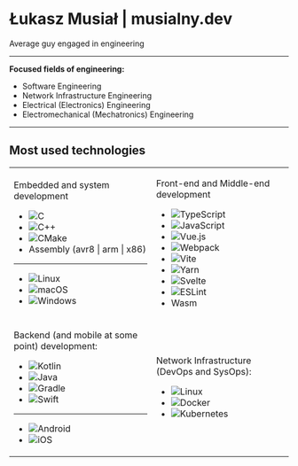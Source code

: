 # Łukasz Musiał | musialny.dev

Average guy engaged in engineering

---

**Focused fields of engineering:**

- Software Engineering
- Network Infrastructure Engineering
- Electrical (Electronics) Engineering
- Electromechanical (Mechatronics) Engineering

---

## Most used technologies

<table>

<tr>
<td>

Embedded and system development

- ![C](https://img.shields.io/badge/c-%2300599C.svg?style=for-the-badge&logo=c&logoColor=white)
- ![C++](https://img.shields.io/badge/c++-%2300599C.svg?style=for-the-badge&logo=c%2B%2B&logoColor=white)
- ![CMake](https://img.shields.io/badge/CMake-%23008FBA.svg?style=for-the-badge&logo=cmake&logoColor=white)
- Assembly (avr8 | arm | x86)
---
- ![Linux](https://img.shields.io/badge/Linux-FCC624?style=for-the-badge&logo=linux&logoColor=black)
- ![macOS](https://img.shields.io/badge/mac%20os-000000?style=for-the-badge&logo=macos&logoColor=F0F0F0)
- ![Windows](https://img.shields.io/badge/Windows-0078D6?style=for-the-badge&logo=windows&logoColor=white)

</td>
<td>

Front-end and Middle-end development

- ![TypeScript](https://img.shields.io/badge/typescript-%23007ACC.svg?style=for-the-badge&logo=typescript&logoColor=white)
- ![JavaScript](https://img.shields.io/badge/javascript-%23323330.svg?style=for-the-badge&logo=javascript&logoColor=%23F7DF1E)
- ![Vue.js](https://img.shields.io/badge/vuejs-%2335495e.svg?style=for-the-badge&logo=vuedotjs&logoColor=%234FC08D)
- ![Webpack](https://img.shields.io/badge/webpack-%238DD6F9.svg?style=for-the-badge&logo=webpack&logoColor=black)
- ![Vite](https://img.shields.io/badge/vite-%23646CFF.svg?style=for-the-badge&logo=vite&logoColor=white)
- ![Yarn](https://img.shields.io/badge/yarn-%232C8EBB.svg?style=for-the-badge&logo=yarn&logoColor=white)
- ![Svelte](https://img.shields.io/badge/svelte-%23f1413d.svg?style=for-the-badge&logo=svelte&logoColor=white)
- ![ESLint](https://img.shields.io/badge/ESLint-4B3263?style=for-the-badge&logo=eslint&logoColor=white)
- Wasm

</td>
</tr>

<tr>
<td>

Backend (and mobile at some point) development:

- ![Kotlin](https://img.shields.io/badge/kotlin-%237F52FF.svg?style=for-the-badge&logo=kotlin&logoColor=white)
- ![Java](https://img.shields.io/badge/java-%23ED8B00.svg?style=for-the-badge&logo=openjdk&logoColor=white)
- ![Gradle](https://img.shields.io/badge/Gradle-02303A.svg?style=for-the-badge&logo=Gradle&logoColor=white)
- ![Swift](https://img.shields.io/badge/swift-F54A2A?style=for-the-badge&logo=swift&logoColor=white)

---

- ![Android](https://img.shields.io/badge/Android-3DDC84?style=for-the-badge&logo=android&logoColor=white)
- ![iOS](https://img.shields.io/badge/iOS-000000?style=for-the-badge&logo=ios&logoColor=white)

</td>
<td>

Network Infrastructure (DevOps and SysOps):

- ![Linux](https://img.shields.io/badge/Linux-FCC624?style=for-the-badge&logo=linux&logoColor=black)
- ![Docker](https://img.shields.io/badge/docker-%230db7ed.svg?style=for-the-badge&logo=docker&logoColor=white)
- ![Kubernetes](https://img.shields.io/badge/kubernetes-%23326ce5.svg?style=for-the-badge&logo=kubernetes&logoColor=white)

</td>
</tr>

</table>
